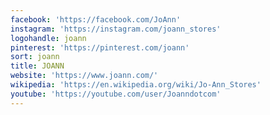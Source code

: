 ```yaml
---
facebook: 'https://facebook.com/JoAnn'
instagram: 'https://instagram.com/joann_stores'
logohandle: joann
pinterest: 'https://pinterest.com/joann'
sort: joann
title: JOANN
website: 'https://www.joann.com/'
wikipedia: 'https://en.wikipedia.org/wiki/Jo-Ann_Stores'
youtube: 'https://youtube.com/user/Joanndotcom'
---
```

